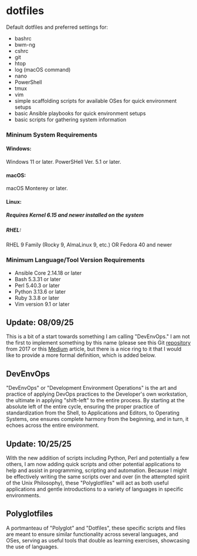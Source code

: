 # dotfiles
Default dotfiles and preferred settings for:

- bashrc
- bwm-ng
- cshrc
- git
- htop
- log (macOS command)
- nano
- PowerShell
- tmux
- vim
- simple scaffolding scripts for available OSes for quick environment setups
- basic Ansible playbooks for quick environment setups
- basic scripts for gathering system information

### Mininum System Requirements

#### Windows:
Windows 11 or later.
PowerSHell Ver. 5.1 or later.

#### macOS:
macOS Monterey or later.

#### Linux:

##### Requires Kernel 6.15 and newer installed on the system

##### RHEL:
RHEL 9 Family (Rocky 9, AlmaLinux 9, etc.) OR Fedora 40 and newer


### Minimum Language/Tool Version Requirements

- Ansible Core 2.14.18 or later
- Bash 5.3.31 or later
- Perl 5.40.3 or later
- Python 3.13.6 or later
- Ruby 3.3.8 or later
- Vim version 9.1 or later

## Update: 08/09/25
This is a bit of a start towards something I am calling "DevEnvOps." I am not the first to implement something by this name (please see this Git [repository](https://github.com/JasonQSY/DevEnvOps) from 2017 or this [Medium](https://medium.com/@matthewcasperson/introducing-devenvops-26c35ee716bf) article, but there is a nice ring to it that I would like to provide a more formal definition, which is added below.

## DevEnvOps

"DevEnvOps" or "Development Environment Operations" is the art and practice of applying DevOps practices to the Developer's own workstation, the ultimate in applying "shift-left" to the entire process. By starting at the absolute left of the entire cycle, ensuring the proper practice of standardization from the Shell, to Applications and Editors, to Operating Systems, one ensures complete harmony from the beginning, and in turn, it echoes across the entire environment.


## Update: 10/25/25
With the new addition of scripts including Python, Perl and potentially a few others, I am now adding quick scripts and other potential applications to help and assist in programming, scripting and automation. Because I might be effectively writing the same scripts over and over (in the attempted spirit of the Unix Philosophy), these "Polyglotfiles" will act as both useful applications and gentle introductions to a variety of languages in specific environments.

## Polyglotfiles

A portmanteau of "Polyglot" and "Dotfiles", these specific scripts and files are meant to ensure similar functionality across several languages, and OSes, serving as useful tools that double as learning exercises, showcasing the use of languages.
    
